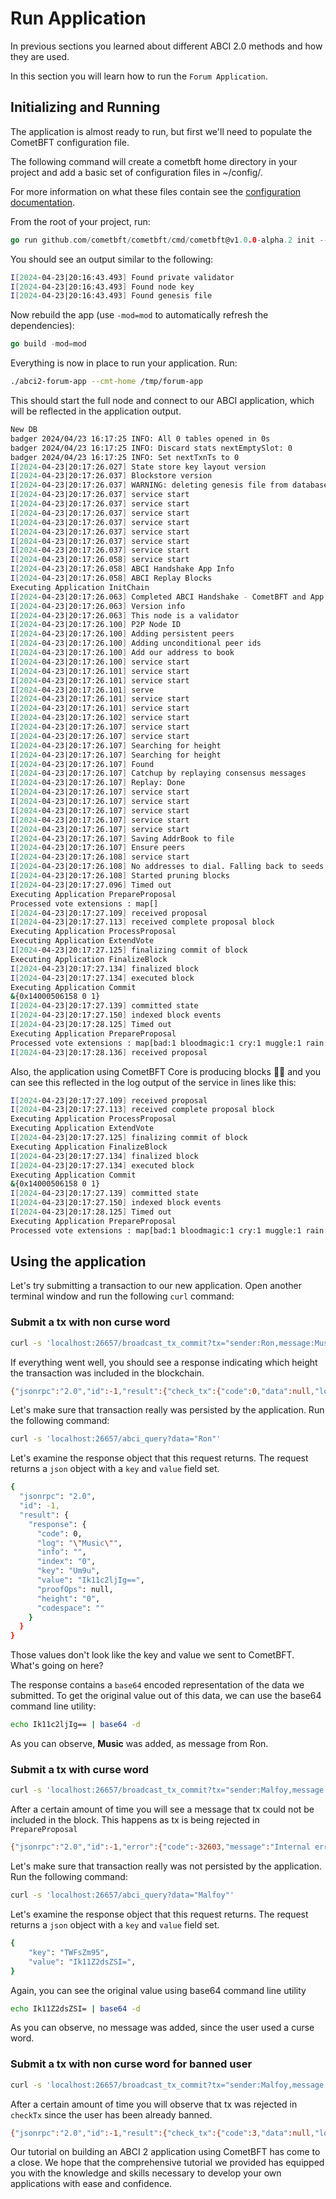 # Run Application

In previous sections you learned about different  ABCI 2.0 methods and how they are used.

In this section you will learn how to run the `Forum Application`.

## Initializing and Running

The application is almost ready to run, but first we'll need to populate the CometBFT configuration file.

The following command will create a cometbft home directory in your project and add a basic set of configuration
files in ~/config/.

For more information on what these files contain see the [configuration documentation](https://docs.cometbft.com/v1.0/references/config/).

From the root of your project, run:

```go
go run github.com/cometbft/cometbft/cmd/cometbft@v1.0.0-alpha.2 init --home /tmp/forum-app
```

You should see an output similar to the following:

```bash
I[2024-04-23|20:16:43.493] Found private validator                      module=main keyFile=/tmp/forum-app/config/priv_validator_key.json stateFile=/tmp/forum-app/data/priv_validator_state.json
I[2024-04-23|20:16:43.493] Found node key                               module=main path=/tmp/forum-app/config/node_key.json
I[2024-04-23|20:16:43.493] Found genesis file                           module=main path=/tmp/forum-app/config/genesis.json
```

Now rebuild the app (use `-mod=mod` to automatically refresh the dependencies):

```go
go build -mod=mod
```

Everything is now in place to run your application. Run:

```bash
./abci2-forum-app --cmt-home /tmp/forum-app
```

This should start the full node and connect to our ABCI application, which will be reflected in the application output.

```bash
New DB
badger 2024/04/23 16:17:25 INFO: All 0 tables opened in 0s
badger 2024/04/23 16:17:25 INFO: Discard stats nextEmptySlot: 0
badger 2024/04/23 16:17:25 INFO: Set nextTxnTs to 0
I[2024-04-23|20:17:26.027] State store key layout version               version=vv1
I[2024-04-23|20:17:26.037] Blockstore version                           version=v1
I[2024-04-23|20:17:26.037] WARNING: deleting genesis file from database if present, the database stores a hash of the original genesis file now
I[2024-04-23|20:17:26.037] service start                                module=proxy msg="Starting multiAppConn service" impl=multiAppConn
I[2024-04-23|20:17:26.037] service start                                module=abci-client connection=query msg="Starting localClient service" impl=localClient
I[2024-04-23|20:17:26.037] service start                                module=abci-client connection=snapshot msg="Starting localClient service" impl=localClient
I[2024-04-23|20:17:26.037] service start                                module=abci-client connection=mempool msg="Starting localClient service" impl=localClient
I[2024-04-23|20:17:26.037] service start                                module=abci-client connection=consensus msg="Starting localClient service" impl=localClient
I[2024-04-23|20:17:26.037] service start                                module=events msg="Starting EventBus service" impl=EventBus
I[2024-04-23|20:17:26.037] service start                                module=pubsub msg="Starting PubSub service" impl=PubSub
I[2024-04-23|20:17:26.058] service start                                module=txindex msg="Starting IndexerService service" impl=IndexerService
I[2024-04-23|20:17:26.058] ABCI Handshake App Info                      module=consensus height=0 hash=0000000000000000 software-version=2.0.0 protocol-version=1
I[2024-04-23|20:17:26.058] ABCI Replay Blocks                           module=consensus appHeight=0 storeHeight=0 stateHeight=0
Executing Application InitChain
I[2024-04-23|20:17:26.063] Completed ABCI Handshake - CometBFT and App are synced module=consensus appHeight=0 appHash=0000000000000000
I[2024-04-23|20:17:26.063] Version info                                 tendermint_version=1.0.0-alpha.2 abci=2.0.0 block=11 p2p=9 commit_hash=
I[2024-04-23|20:17:26.063] This node is a validator                     module=consensus addr=BBD835B60F18426896E705A1DFD12444D4421C68 pubKey=PubKeyEd25519{3C91B99B7D5A3884B12FD3D929B72659E5F4BA0CF3A2BF6DF051F3943BC39C24}
I[2024-04-23|20:17:26.100] P2P Node ID                                  module=p2p ID=fb9b44bbfe06ffdb97bffe57a80e32d8df140cef file=/tmp/forum-app/config/node_key.json
I[2024-04-23|20:17:26.100] Adding persistent peers                      module=p2p addrs=[]
I[2024-04-23|20:17:26.100] Adding unconditional peer ids                module=p2p ids=[]
I[2024-04-23|20:17:26.100] Add our address to book                      module=p2p book=/tmp/forum-app/config/addrbook.json addr=fb9b44bbfe06ffdb97bffe57a80e32d8df140cef@0.0.0.0:26656
I[2024-04-23|20:17:26.100] service start                                msg="Starting Node service" impl=Node
I[2024-04-23|20:17:26.101] service start                                module=p2p msg="Starting P2P Switch service" impl="P2P Switch"
I[2024-04-23|20:17:26.101] service start                                module=blocksync msg="Starting Reactor service" impl=Reactor
I[2024-04-23|20:17:26.101] serve                                        module=rpc-server msg="Starting RPC HTTP server on 127.0.0.1:26657"
I[2024-04-23|20:17:26.101] service start                                module=consensus msg="Starting Consensus service" impl=ConsensusReactor
I[2024-04-23|20:17:26.101] service start                                module=consensus msg="Starting State service" impl=ConsensusState
I[2024-04-23|20:17:26.102] service start                                module=consensus wal=/tmp/forum-app/data/cs.wal/wal msg="Starting baseWAL service" impl=baseWAL
I[2024-04-23|20:17:26.107] service start                                module=consensus wal=/tmp/forum-app/data/cs.wal/wal msg="Starting Group service" impl=Group
I[2024-04-23|20:17:26.107] service start                                module=consensus msg="Starting TimeoutTicker service" impl=TimeoutTicker
I[2024-04-23|20:17:26.107] Searching for height                         module=consensus wal=/tmp/forum-app/data/cs.wal/wal height=1 min=0 max=0
I[2024-04-23|20:17:26.107] Searching for height                         module=consensus wal=/tmp/forum-app/data/cs.wal/wal height=0 min=0 max=0
I[2024-04-23|20:17:26.107] Found                                        module=consensus wal=/tmp/forum-app/data/cs.wal/wal height=0 index=0
I[2024-04-23|20:17:26.107] Catchup by replaying consensus messages      module=consensus height=1
I[2024-04-23|20:17:26.107] Replay: Done                                 module=consensus
I[2024-04-23|20:17:26.107] service start                                module=evidence msg="Starting Evidence service" impl=Evidence
I[2024-04-23|20:17:26.107] service start                                module=statesync msg="Starting StateSync service" impl=StateSync
I[2024-04-23|20:17:26.107] service start                                module=pex msg="Starting PEX service" impl=PEX
I[2024-04-23|20:17:26.107] service start                                module=p2p book=/tmp/forum-app/config/addrbook.json msg="Starting AddrBook service" impl=AddrBook
I[2024-04-23|20:17:26.107] service start                                module=mempool msg="Starting Mempool service" impl=Mempool
I[2024-04-23|20:17:26.107] Saving AddrBook to file                      module=p2p book=/tmp/forum-app/config/addrbook.json size=0
I[2024-04-23|20:17:26.107] Ensure peers                                 module=pex numOutPeers=0 numInPeers=0 numDialing=0 numToDial=10
I[2024-04-23|20:17:26.108] service start                                module=state msg="Starting Pruner service" impl=Pruner
I[2024-04-23|20:17:26.108] No addresses to dial. Falling back to seeds  module=pex
I[2024-04-23|20:17:26.108] Started pruning blocks                       module=state interval=10s
I[2024-04-23|20:17:27.096] Timed out                                    module=consensus dur=988.244ms height=1 round=0 step=RoundStepNewHeight
Executing Application PrepareProposal
Processed vote extensions : map[]
I[2024-04-23|20:17:27.109] received proposal                            module=consensus proposal="Proposal{1/0 (6E5C9900BE599B3C0BAA73FCAAD238500B7645CEC649A373B03B9C3C618A0335:1:42BD90B66CFF, -1) AC44CBA7A291 @ 2024-04-23T20:06:16.200387Z}" proposer=BBD835B60F18426896E705A1DFD12444D4421C68
I[2024-04-23|20:17:27.113] received complete proposal block             module=consensus height=1 hash=6E5C9900BE599B3C0BAA73FCAAD238500B7645CEC649A373B03B9C3C618A0335
Executing Application ProcessProposal
Executing Application ExtendVote
I[2024-04-23|20:17:27.125] finalizing commit of block                   module=consensus height=1 hash=6E5C9900BE599B3C0BAA73FCAAD238500B7645CEC649A373B03B9C3C618A0335 root=0000000000000000 num_txs=0
Executing Application FinalizeBlock
I[2024-04-23|20:17:27.134] finalized block                              module=state height=1 num_txs_res=0 num_val_updates=0 block_app_hash=0000000000000000
I[2024-04-23|20:17:27.134] executed block                               module=state height=1 app_hash=0000000000000000
Executing Application Commit
&{0x14000506158 0 1}
I[2024-04-23|20:17:27.139] committed state                              module=state height=1 block_app_hash=0000000000000000
I[2024-04-23|20:17:27.150] indexed block events                         module=txindex height=1
I[2024-04-23|20:17:28.125] Timed out                                    module=consensus dur=981.123ms height=2 round=0 step=RoundStepNewHeight
Executing Application PrepareProposal
Processed vote extensions : map[bad:1 bloodmagic:1 cry:1 muggle:1 rain:1]
I[2024-04-23|20:17:28.136] received proposal                            module=consensus proposal="Proposal{2/0 (D5069784C1A47BC356B26ACB4026A87D62BDF956BCD42FE5D65D64302568ECE0:1:5BBA85B19E94, -1) 834F8E22863F @ 2024-04-23T20:17:27.119426Z}" proposer=BBD835B60F18426896E705A1DFD12444D4421C68
```

Also, the application using CometBFT Core is producing blocks 🎉🎉 and you can see this reflected in the log output of the service in lines like this:

```bash
I[2024-04-23|20:17:27.109] received proposal                            module=consensus proposal="Proposal{1/0 (6E5C9900BE599B3C0BAA73FCAAD238500B7645CEC649A373B03B9C3C618A0335:1:42BD90B66CFF, -1) AC44CBA7A291 @ 2024-04-23T20:06:16.200387Z}" proposer=BBD835B60F18426896E705A1DFD12444D4421C68
I[2024-04-23|20:17:27.113] received complete proposal block             module=consensus height=1 hash=6E5C9900BE599B3C0BAA73FCAAD238500B7645CEC649A373B03B9C3C618A0335
Executing Application ProcessProposal
Executing Application ExtendVote
I[2024-04-23|20:17:27.125] finalizing commit of block                   module=consensus height=1 hash=6E5C9900BE599B3C0BAA73FCAAD238500B7645CEC649A373B03B9C3C618A0335 root=0000000000000000 num_txs=0
Executing Application FinalizeBlock
I[2024-04-23|20:17:27.134] finalized block                              module=state height=1 num_txs_res=0 num_val_updates=0 block_app_hash=0000000000000000
I[2024-04-23|20:17:27.134] executed block                               module=state height=1 app_hash=0000000000000000
Executing Application Commit
&{0x14000506158 0 1}
I[2024-04-23|20:17:27.139] committed state                              module=state height=1 block_app_hash=0000000000000000
I[2024-04-23|20:17:27.150] indexed block events                         module=txindex height=1
I[2024-04-23|20:17:28.125] Timed out                                    module=consensus dur=981.123ms height=2 round=0 step=RoundStepNewHeight
Executing Application PrepareProposal
Processed vote extensions : map[bad:1 bloodmagic:1 cry:1 muggle:1 rain:1]
```

## Using the application

Let's try submitting a transaction to our new application. Open another terminal window and run the following `curl` command:

### Submit a tx with non curse word

```bash
curl -s 'localhost:26657/broadcast_tx_commit?tx="sender:Ron,message:Music"'
```

If everything went well, you should see a response indicating which height the transaction was included in the blockchain.

```bash
{"jsonrpc":"2.0","id":-1,"result":{"check_tx":{"code":0,"data":null,"log":"","info":"","gas_wanted":"0","gas_used":"0","events":[],"codespace":""},"tx_result":{"code":0,"data":null,"log":"","info":"","gas_wanted":"0","gas_used":"0","events":[],"codespace":""},"hash":"DD0DD9613C83E5CCDE31342DC49CEF1DD6423271B090BC6A73E800FD163E7ADD","height":"25"}}%
```

Let's make sure that transaction really was persisted by the application. Run the following command:

```bash
curl -s 'localhost:26657/abci_query?data="Ron"'
```

Let's examine the response object that this request returns. The request returns a `json` object with a `key` and `value` field set.

```bash
{
  "jsonrpc": "2.0",
  "id": -1,
  "result": {
    "response": {
      "code": 0,
      "log": "\"Music\"",
      "info": "",
      "index": "0",
      "key": "Um9u",
      "value": "Ik11c2ljIg==",
      "proofOps": null,
      "height": "0",
      "codespace": ""
    }
  }
}
```

Those values don't look like the key and value we sent to CometBFT. What's going on here?

The response contains a `base64` encoded representation of the data we submitted. To get the original value out of
this data, we can use the base64 command line utility:

```bash
echo Ik11c2ljIg== | base64 -d
```
As you can observe, **Music** was added, as message from Ron.

### Submit a tx with curse word

```bash
curl -s 'localhost:26657/broadcast_tx_commit?tx="sender:Malfoy,message:muggle"'
```

After a certain amount of time you will see a message that tx could not be included in the block. This happens as tx is being rejected in `PrepareProposal`

```bash
{"jsonrpc":"2.0","id":-1,"error":{"code":-32603,"message":"Internal error","data":"timed out waiting for tx to be included in a block"}}
```

Let's make sure that transaction really was not persisted by the application. Run the following command:

```bash
curl -s 'localhost:26657/abci_query?data="Malfoy"'
```

Let's examine the response object that this request returns. The request returns a `json` object with a `key` and `value` field set.

```bash
{
    "key": "TWFsZm95",
    "value": "Ik11Z2dsZSI=",
}
```

Again, you can see the original value using base64 command line utility

```bash
echo Ik11Z2dsZSI= | base64 -d
```

As you can observe, no message was added, since the user used a curse word.

### Submit a tx with non curse word for banned user

```bash
curl -s 'localhost:26657/broadcast_tx_commit?tx="sender:Malfoy,message:heroic"'
```

After a certain amount of time you will observe that tx was rejected in `checkTx` since the user has been already banned.

```bash
{"jsonrpc":"2.0","id":-1,"result":{"check_tx":{"code":3,"data":null,"log":"User is banned","info":"","gas_wanted":"0","gas_used":"0","events":[],"codespace":""},"tx_result":{"code":0,"data":null,"log":"","info":"","gasWanted":"0","gasUsed":"0","events":[],"codespace":""},"hash":"9B110D7648000037B8385562B15810C70E1957AF2F65790B3617CB84C9398536","height":"0"}}%
```

Our tutorial on building an ABCI 2 application using CometBFT has come to a close. We hope that the comprehensive tutorial
we provided has equipped you with the knowledge and skills necessary to develop your own applications with ease and confidence.
